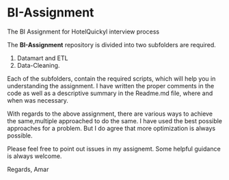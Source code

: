 # BI-Assignment
The BI Assignment for HotelQuickyl interview process

The **BI-Assignment** repository is divided into two subfolders are required. 
1. Datamart and ETL
2. Data-Cleaning.

Each of the subfolders, contain the required scripts, which will help you in understanding the assignment.
I have written the proper comments in the code as well as a descriptive summary in the Readme.md file, where and when was necessary.

With regards to the above assignment, there are various ways to achieve the same,multiple approached to do the same. I have used the best possible approaches for a problem. But I do agree that more optimization is always possible.

Please feel free to point out issues in my assignemt. Some helpful guidance is always welcome.

Regards,
Amar
